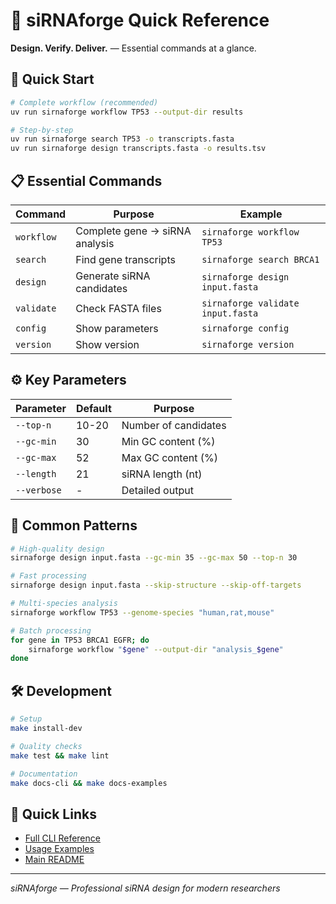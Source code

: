 # 🧬 siRNAforge Quick Reference

**Design. Verify. Deliver.** — Essential commands at a glance.

## 🚀 Quick Start

```bash
# Complete workflow (recommended)
uv run sirnaforge workflow TP53 --output-dir results

# Step-by-step
uv run sirnaforge search TP53 -o transcripts.fasta
uv run sirnaforge design transcripts.fasta -o results.tsv
```

## 📋 Essential Commands

| Command | Purpose | Example |
|---------|---------|---------|
| `workflow` | Complete gene → siRNA analysis | `sirnaforge workflow TP53` |
| `search` | Find gene transcripts | `sirnaforge search BRCA1` |
| `design` | Generate siRNA candidates | `sirnaforge design input.fasta` |
| `validate` | Check FASTA files | `sirnaforge validate input.fasta` |
| `config` | Show parameters | `sirnaforge config` |
| `version` | Show version | `sirnaforge version` |

## ⚙️ Key Parameters

| Parameter | Default | Purpose |
|-----------|---------|---------|
| `--top-n` | 10-20 | Number of candidates |
| `--gc-min` | 30 | Min GC content (%) |
| `--gc-max` | 52 | Max GC content (%) |
| `--length` | 21 | siRNA length (nt) |
| `--verbose` | - | Detailed output |

## 🎯 Common Patterns

```bash
# High-quality design
sirnaforge design input.fasta --gc-min 35 --gc-max 50 --top-n 30

# Fast processing
sirnaforge design input.fasta --skip-structure --skip-off-targets

# Multi-species analysis
sirnaforge workflow TP53 --genome-species "human,rat,mouse"

# Batch processing
for gene in TP53 BRCA1 EGFR; do
    sirnaforge workflow "$gene" --output-dir "analysis_$gene"
done
```

## 🛠️ Development

```bash
# Setup
make install-dev

# Quality checks
make test && make lint

# Documentation
make docs-cli && make docs-examples
```

## 🔗 Quick Links

- [Full CLI Reference](CLI_REFERENCE.md)
- [Usage Examples](USAGE_EXAMPLES.md)
- [Main README](../README.md)

---
*siRNAforge — Professional siRNA design for modern researchers*
